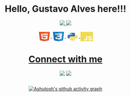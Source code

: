 <div align="center">
  <h1>Hello, Gustavo Alves here!!!</h1>
</div>
<div align="center">
  <a href="https://github.com/ogustavoalves">
  <img height="160em" src="https://github-readme-stats.vercel.app/api?username=ogustavoalves&show_icons=true&theme=dracula&include_all_commits=true&count_private=true"/>
  <img height="150em" src="https://github-readme-stats.vercel.app/api/top-langs/?username=ogustavoalves&layout=compact&langs_count=7&theme=dracula"/>
</div>
<div style="display:inline_block" align="center"><br>
  <img align="center" alt="Gustavo-HTML" height="30" width="40" src="https://raw.githubusercontent.com/devicons/devicon/master/icons/html5/html5-original.svg">
  <img align="center" alt="Gustavo-CSS" height="30" width="40" src="https://raw.githubusercontent.com/devicons/devicon/master/icons/css3/css3-original.svg">
  <img align="center" alt="Gustavo-Python" height="30" width="40" src="https://raw.githubusercontent.com/devicons/devicon/master/icons/python/python-original.svg">
  <img align="center" alt="Gustavo-Js" height="30" width="40" src="https://raw.githubusercontent.com/devicons/devicon/master/icons/javascript/javascript-plain.svg">
</div>
  <h1 align="center">Connect with me</h1>
<div align="center"> 
  <a href="https://instagram.com/" target="_blank"><img src="https://img.shields.io/badge/-Instagram-%23E4405F?style=for-the-badge&logo=instagram&logoColor=white" target="_blank"></a>
  <a href="https://www.linkedin.com/in/gustavo-alves-073640248/" target="_blank"><img src="https://img.shields.io/badge/-LinkedIn-%230077B5?style=for-the-badge&logo=linkedin&logoColor=white" target="_blank"></a> 
  
  ##
  
   [![Ashutosh's github activity graph](https://activity-graph.herokuapp.com/graph?username=ogustavoalves&theme=dracula)](https://github.com/ashutosh00710/github-readme-activity-graph)
  
 
